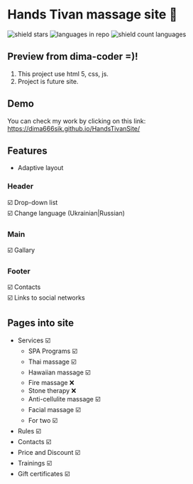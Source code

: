 # Hands Tivan massage site 🙌
![shield stars](https://img.shields.io/github/stars/dima666Sik/HandsTivanSite?color=yellow&label=Stars&style=plastic)
![languages in repo](https://img.shields.io/github/languages/top/dima666Sik/HandsTivanSite?style=flat-square)
![shield count languages](https://img.shields.io/github/languages/count/dima666Sik/HandsTivanSite?style=social)

## Preview from dima-coder =)!
1. This project use html 5, css, js.
2. Project is future site.

## Demo
You can check my work by clicking on this link: https://dima666sik.github.io/HandsTivanSite/

## Features
- Adaptive layout

### Header
☑️ Drop-down list
<br>☑️ Change language (Ukrainian|Russian)

### Main
☑️ Gallary

### Footer
☑️ Contacts
<br>☑️ Links to social networks

## Pages into site
- Services ☑️ 
  - SPA Programs ☑️ 
  - Thai massage ☑️
  - Hawaiian massage ☑️
  - Fire massage ❌
  - Stone therapy ❌
  - Anti-cellulite massage ☑️ 
  - Facial massage ☑️ 
  - For two ☑️ 
- Rules ☑️ 
- Contacts ☑️ 
- Price and Discount ☑️ 
- Trainings ☑️ 
- Gift certificates ☑️ 